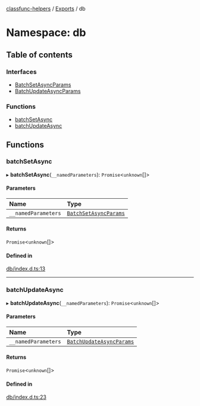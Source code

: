 [classfunc-helpers](../README.md) / [Exports](../modules.md) / db

# Namespace: db

## Table of contents

### Interfaces

- [BatchSetAsyncParams](../interfaces/db.BatchSetAsyncParams.md)
- [BatchUpdateAsyncParams](../interfaces/db.BatchUpdateAsyncParams.md)

### Functions

- [batchSetAsync](db.md#batchsetasync)
- [batchUpdateAsync](db.md#batchupdateasync)

## Functions

### batchSetAsync

▸ **batchSetAsync**(`__namedParameters`): `Promise`<`unknown`[]\>

#### Parameters

| Name | Type |
| :------ | :------ |
| `__namedParameters` | [`BatchSetAsyncParams`](../interfaces/db.BatchSetAsyncParams.md) |

#### Returns

`Promise`<`unknown`[]\>

#### Defined in

[db/index.d.ts:13](https://github.com/ClassFunc/classfunc-helpers/blob/80d74b4/db/index.d.ts#L13)

___

### batchUpdateAsync

▸ **batchUpdateAsync**(`__namedParameters`): `Promise`<`unknown`[]\>

#### Parameters

| Name | Type |
| :------ | :------ |
| `__namedParameters` | [`BatchUpdateAsyncParams`](../interfaces/db.BatchUpdateAsyncParams.md) |

#### Returns

`Promise`<`unknown`[]\>

#### Defined in

[db/index.d.ts:23](https://github.com/ClassFunc/classfunc-helpers/blob/80d74b4/db/index.d.ts#L23)
